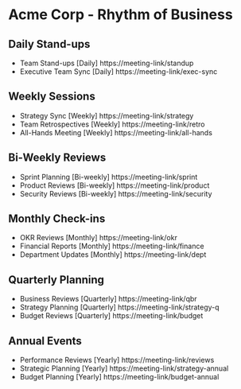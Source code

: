 
# Acme Corp - Rhythm of Business

## Daily Stand-ups
- Team Stand-ups [Daily] https://meeting-link/standup
- Executive Team Sync [Daily] https://meeting-link/exec-sync

## Weekly Sessions
- Strategy Sync [Weekly] https://meeting-link/strategy
- Team Retrospectives [Weekly] https://meeting-link/retro
- All-Hands Meeting [Weekly] https://meeting-link/all-hands

## Bi-Weekly Reviews
- Sprint Planning [Bi-weekly] https://meeting-link/sprint
- Product Reviews [Bi-weekly] https://meeting-link/product
- Security Reviews [Bi-weekly] https://meeting-link/security

## Monthly Check-ins
- OKR Reviews [Monthly] https://meeting-link/okr
- Financial Reports [Monthly] https://meeting-link/finance
- Department Updates [Monthly] https://meeting-link/dept

## Quarterly Planning
- Business Reviews [Quarterly] https://meeting-link/qbr
- Strategy Planning [Quarterly] https://meeting-link/strategy-q
- Budget Reviews [Quarterly] https://meeting-link/budget

## Annual Events
- Performance Reviews [Yearly] https://meeting-link/reviews
- Strategic Planning [Yearly] https://meeting-link/strategy-annual
- Budget Planning [Yearly] https://meeting-link/budget-annual
